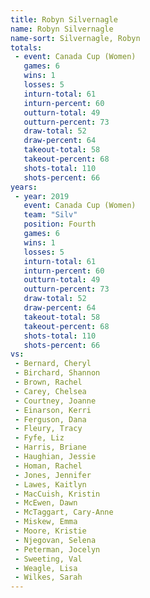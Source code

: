 ```yaml
---
title: Robyn Silvernagle
name: Robyn Silvernagle
name-sort: Silvernagle, Robyn
totals:
 - event: Canada Cup (Women)
   games: 6
   wins: 1
   losses: 5
   inturn-total: 61
   inturn-percent: 60
   outturn-total: 49
   outturn-percent: 73
   draw-total: 52
   draw-percent: 64
   takeout-total: 58
   takeout-percent: 68
   shots-total: 110
   shots-percent: 66
years:
 - year: 2019
   event: Canada Cup (Women)
   team: "Silv"
   position: Fourth
   games: 6
   wins: 1
   losses: 5
   inturn-total: 61
   inturn-percent: 60
   outturn-total: 49
   outturn-percent: 73
   draw-total: 52
   draw-percent: 64
   takeout-total: 58
   takeout-percent: 68
   shots-total: 110
   shots-percent: 66
vs:
 - Bernard, Cheryl
 - Birchard, Shannon
 - Brown, Rachel
 - Carey, Chelsea
 - Courtney, Joanne
 - Einarson, Kerri
 - Ferguson, Dana
 - Fleury, Tracy
 - Fyfe, Liz
 - Harris, Briane
 - Haughian, Jessie
 - Homan, Rachel
 - Jones, Jennifer
 - Lawes, Kaitlyn
 - MacCuish, Kristin
 - McEwen, Dawn
 - McTaggart, Cary-Anne
 - Miskew, Emma
 - Moore, Kristie
 - Njegovan, Selena
 - Peterman, Jocelyn
 - Sweeting, Val
 - Weagle, Lisa
 - Wilkes, Sarah
---
```

